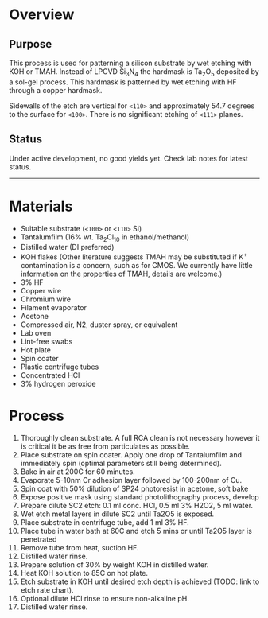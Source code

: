 # Overview #

## Purpose ##

This process is used for patterning a silicon substrate by wet etching with KOH or TMAH. Instead of LPCVD Si<sub>3</sub>N<sub>4</sub> the hardmask is Ta<sub>2</sub>O<sub>5</sub> deposited by a sol-gel process. This hardmask is patterned by wet etching with HF through a copper hardmask.

Sidewalls of the etch are vertical for `<110>` and approximately 54.7 degrees to the surface for `<100>`. There is no significant etching of `<111>` planes.

## Status ##

Under active development, no good yields yet. Check lab notes for latest status.


---


# Materials #
  * Suitable substrate (`<100>` or `<110>` Si)
  * Tantalumfilm (16% wt. Ta<sub>2</sub>Cl<sub>10</sub> in ethanol/methanol)
  * Distilled water (DI preferred)
  * KOH flakes (Other literature suggests TMAH may be substituted if K<sup>+</sup> contamination is a concern, such as for CMOS. We currently have little information on the properties of TMAH, details are welcome.)
  * 3% HF
  * Copper wire
  * Chromium wire
  * Filament evaporator
  * Acetone
  * Compressed air, N2, duster spray, or equivalent
  * Lab oven
  * Lint-free swabs
  * Hot plate
  * Spin coater
  * Plastic centrifuge tubes
  * Concentrated HCl
  * 3% hydrogen peroxide

# Process #

  1. Thoroughly clean substrate. A full RCA clean is not necessary however it is critical it be as free from particulates as possible.
  1. Place substrate on spin coater. Apply one drop of Tantalumfilm and immediately spin (optimal parameters still being determined).
  1. Bake in air at 200C for 60 minutes.
  1. Evaporate 5-10nm Cr adhesion layer followed by 100-200nm of Cu.
  1. Spin coat with 50% dilution of SP24 photoresist in acetone, soft bake
  1. Expose positive mask using standard photolithography process, develop
  1. Prepare dilute SC2 etch: 0.1 ml conc. HCl, 0.5 ml 3% H2O2, 5 ml water.
  1. Wet etch metal layers in dilute SC2 until Ta2O5 is exposed.
  1. Place substrate in centrifuge tube, add 1 ml 3% HF.
  1. Place tube in water bath at 60C and etch 5 mins or until Ta2O5 layer is penetrated
  1. Remove tube from heat, suction HF.
  1. Distilled water rinse.
  1. Prepare solution of 30% by weight KOH in distilled water.
  1. Heat KOH solution to 85C on hot plate.
  1. Etch substrate in KOH until desired etch depth is achieved (TODO: link to etch rate chart).
  1. Optional dilute HCl rinse to ensure non-alkaline pH.
  1. Distilled water rinse.